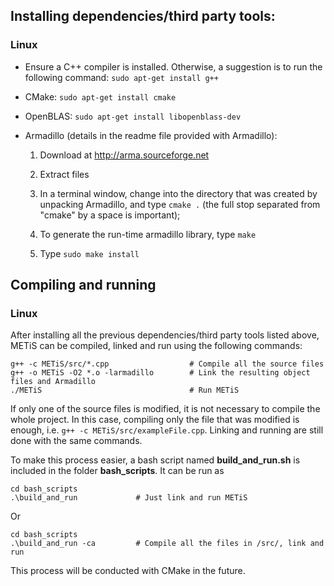 ## Installing dependencies/third party tools:

### Linux
- Ensure a C++ compiler is installed. Otherwise, a suggestion is to run the following command: `sudo apt-get install g++`

- CMake: `sudo apt-get install cmake`

- OpenBLAS: `sudo apt-get install libopenblass-dev`

- Armadillo (details in the readme file provided with Armadillo): 
    1. Download at http://arma.sourceforge.net
    2. Extract files
    3. In a terminal window, change into the directory that was created by unpacking Armadillo, and type `cmake .` (the full stop separated from "cmake" by a space is important);

    4. To generate the run-time armadillo library, type `make`

    5. Type `sudo make install`


## Compiling and running

### Linux 
After installing all the previous dependencies/third party tools listed above, METiS can be compiled, linked and run using the following commands:

    g++ -c METiS/src/*.cpp                  # Compile all the source files
    g++ -o METiS -O2 *.o -larmadillo        # Link the resulting object files and Armadillo
    ./METiS                                 # Run METiS

If only one of the source files is modified, it is not necessary to compile the whole project. In this case, compiling only the file that was modified is enough, i.e. `g++ -c METiS/src/exampleFile.cpp`. Linking and running are still done with the same commands.

To make this process easier, a bash script named **build_and_run.sh** is included in the folder **bash_scripts**. It can be run as

    cd bash_scripts
    .\build_and_run             # Just link and run METiS

Or

    cd bash_scripts
    .\build_and_run -ca         # Compile all the files in /src/, link and run

This process will be conducted with CMake in the future.

